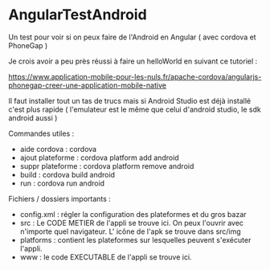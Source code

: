 # AngularTestAndroid
Un test pour voir si on peux faire de l'Android en Angular ( avec cordova et PhoneGap )

Je crois avoir a peu près réussi à faire un helloWorld en suivant ce tutoriel :

https://www.application-mobile-pour-les-nuls.fr/apache-cordova/angularjs-phonegap-creer-une-application-mobile-native

Il faut installer tout un tas de trucs mais si Android Studio est déjà installé c'est plus rapide 
( l'emulateur est le même que celui d'android studio, le sdk android aussi )

Commandes utiles :

- aide cordova : cordova
- ajout plateforme : cordova platform add android
- suppr plateforme : cordova platform remove android
- build : cordova build android
- run : cordova run android

Fichiers / dossiers importants :

- config.xml : régler la configuration des plateformes et du gros bazar
- src : Le CODE METIER de l'appli se trouve ici. On peux l'ouvrir avec n'importe quel navigateur. L' icône de l'apk se trouve dans
        src/img
- platforms : contient les plateformes sur lesquelles peuvent s'exécuter l'appli.
- www : le code EXECUTABLE de l'appli se trouve ici.

